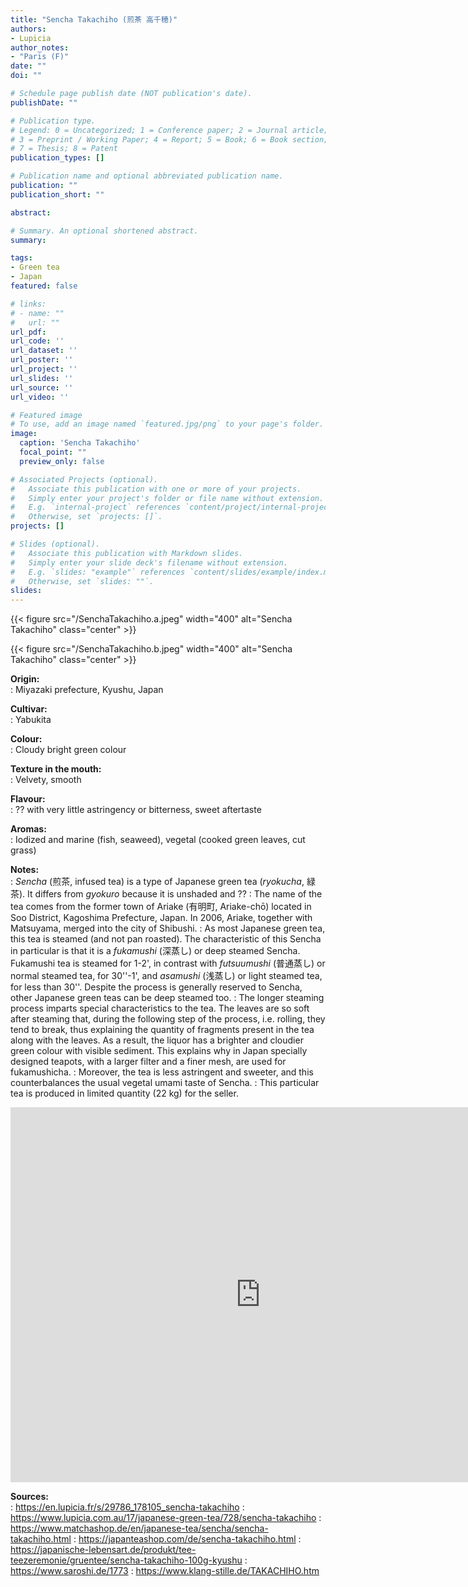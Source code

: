 ```yaml
---
title: "Sencha Takachiho (煎茶 高千穂)"
authors:
- Lupicia
author_notes:
- "Paris (F)"
date: ""
doi: ""

# Schedule page publish date (NOT publication's date).
publishDate: ""

# Publication type.
# Legend: 0 = Uncategorized; 1 = Conference paper; 2 = Journal article;
# 3 = Preprint / Working Paper; 4 = Report; 5 = Book; 6 = Book section;
# 7 = Thesis; 8 = Patent
publication_types: []

# Publication name and optional abbreviated publication name.
publication: ""
publication_short: ""

abstract:

# Summary. An optional shortened abstract.
summary:

tags:
- Green tea
- Japan
featured: false

# links:
# - name: ""
#   url: ""
url_pdf:
url_code: ''
url_dataset: ''
url_poster: ''
url_project: ''
url_slides: ''
url_source: ''
url_video: ''

# Featured image
# To use, add an image named `featured.jpg/png` to your page's folder.
image:
  caption: 'Sencha Takachiho'
  focal_point: ""
  preview_only: false

# Associated Projects (optional).
#   Associate this publication with one or more of your projects.
#   Simply enter your project's folder or file name without extension.
#   E.g. `internal-project` references `content/project/internal-project/index.md`.
#   Otherwise, set `projects: []`.
projects: []

# Slides (optional).
#   Associate this publication with Markdown slides.
#   Simply enter your slide deck's filename without extension.
#   E.g. `slides: "example"` references `content/slides/example/index.md`.
#   Otherwise, set `slides: ""`.
slides:
---
```


{{< figure src="/SenchaTakachiho.a.jpeg" width="400" alt="Sencha Takachiho" class="center" >}}

{{< figure src="/SenchaTakachiho.b.jpeg" width="400" alt="Sencha Takachiho" class="center" >}}

<b>Origin:</b><br />
: Miyazaki prefecture, Kyushu, Japan

<b>Cultivar:</b><br />
: Yabukita

<b>Colour:</b><br />
: Cloudy bright green colour

<b>Texture in the mouth:</b><br />
: Velvety, smooth 

<b>Flavour:</b><br />
: ?? with very little astringency or bitterness, sweet aftertaste

<b>Aromas:</b><br />
: Iodized and marine (fish, seaweed), vegetal (cooked green leaves, cut grass)

<b>Notes:</b><br />
: *Sencha* (煎茶, infused tea) is a type of Japanese green tea (*ryokucha*, 緑茶). It differs from *gyokuro* because it is unshaded and ??
: The name of the tea comes from the former town of Ariake (有明町, Ariake-chō) located in Soo District, Kagoshima Prefecture, Japan. In 2006, Ariake, together with Matsuyama, merged into the city of Shibushi.
: As most Japanese green tea, this tea is steamed (and not pan roasted). The characteristic of this Sencha in particular is that it is a *fukamushi* (深蒸し) or deep steamed Sencha. Fukamushi tea is steamed for 1-2', in contrast with *futsuumushi* (普通蒸し) or normal steamed tea, for 30''-1', and *asamushi* (浅蒸し) or light steamed tea, for less than 30''. Despite the process is generally reserved to Sencha, other Japanese green teas can be deep steamed too.
: The longer steaming process imparts special characteristics to the tea. The leaves are so soft after steaming that, during the following step of the process, i.e. rolling, they tend to break, thus explaining the quantity of fragments present in the tea along with the leaves. As a result, the liquor has a brighter and cloudier green colour with visible sediment. This explains why in Japan specially designed teapots, with a larger filter and a finer mesh, are used for fukamushicha.
: Moreover, the tea is less astringent and sweeter, and this counterbalances the usual vegetal umami taste of Sencha.
: This particular tea is produced in limited quantity (22 kg) for the seller.

<iframe src="https://www.google.com/maps/embed?pb=!1m18!1m12!1m3!1d1959242.8125431787!2d129.12502468889193!3d31.84684594746703!2m3!1f0!2f0!3f0!3m2!1i1024!2i768!4f13.1!3m3!1m2!1s0x3538ad27167ffc61%3A0x28f8f7ca786b192a!2sMiyazaki%2C%20Japan!5e0!3m2!1sen!2sit!4v1699092010375!5m2!1sen!2sit" width="800" height="600" style="border:0;" allowfullscreen="" loading="lazy" referrerpolicy="no-referrer-when-downgrade"></iframe>

<b>Sources:</b><br />
: https://en.lupicia.fr/s/29786_178105_sencha-takachiho
: https://www.lupicia.com.au/17/japanese-green-tea/728/sencha-takachiho
: https://www.matchashop.de/en/japanese-tea/sencha/sencha-takachiho.html
: https://japanteashop.com/de/sencha-takachiho.html
: https://japanische-lebensart.de/produkt/tee-teezeremonie/gruentee/sencha-takachiho-100g-kyushu
: https://www.saroshi.de/1773
: https://www.klang-stille.de/TAKACHIHO.htm
